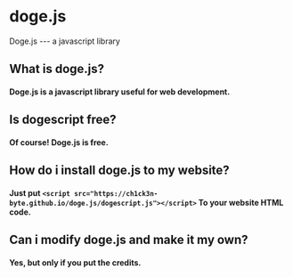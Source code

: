 # doge.js
Doge.js --- a javascript library

## What is doge.js?
#### Doge.js is a javascript library useful for web development.

## Is dogescript free?
#### Of course! Doge.js is free.

## How do i install doge.js to my website?
#### Just put `<script src="https://ch1ck3n-byte.github.io/doge.js/dogescript.js"></script>` To your website HTML code. 

## Can i modify doge.js and make it my own?
#### Yes, but only if you put the credits.

